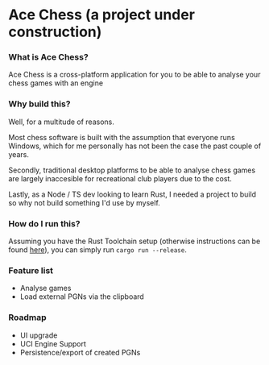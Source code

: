 # Ace Chess (a project under construction)

### What is Ace Chess?

Ace Chess is a cross-platform application for you to be able to analyse your chess games with an engine

### Why build this?

Well, for a multitude of reasons.

Most chess software is built with the assumption that everyone runs Windows, which for me personally has not been the case the past couple of years.

Secondly, traditional desktop platforms to be able to analyse chess games are largely inaccesible for recreational club players due to the cost.

Lastly, as a Node / TS dev looking to learn Rust, I needed a project to build so why not build something I'd use by myself.

### How do I run this?

Assuming you have the Rust Toolchain setup (otherwise instructions can be found [here](https://www.rust-lang.org/tools/install)), you can simply run `cargo run --release`.

### Feature list

- Analyse games
- Load external PGNs via the clipboard

### Roadmap

- UI upgrade
- UCI Engine Support
- Persistence/export of created PGNs
